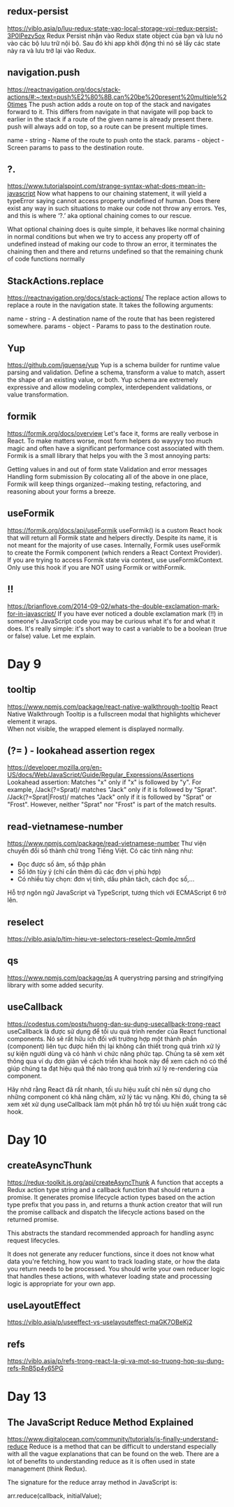 ## redux-persist
https://viblo.asia/p/luu-redux-state-vao-local-storage-voi-redux-persist-3P0lPezv5ox
Redux Persist nhận vào Redux state object của bạn và lưu nó vào các bộ lưu trữ nội bộ. Sau đó khi app khởi động thì nó sẽ lấy các state này ra và lưu trở lại vào Redux.
## navigation.push
https://reactnavigation.org/docs/stack-actions/#:~:text=push%E2%80%8B,can%20be%20present%20multiple%20times
The push action adds a route on top of the stack and navigates forward to it. This differs from navigate in that navigate will pop back to earlier in the stack if a route of the given name is already present there. push will always add on top, so a route can be present multiple times.

name - string - Name of the route to push onto the stack.
params - object - Screen params to pass to the destination route.

## ?.
https://www.tutorialspoint.com/strange-syntax-what-does-mean-in-javascript
Now what happens to our chaining statement, it will yield a typeError saying cannot access property undefined of human. Does there exist any way in such situations to make our code not throw any errors. Yes, and this is where ‘?.’ aka optional chaining comes to our rescue.

What optional chaining does is quite simple, it behaves like normal chaining in normal conditions but when we try to access any property off of undefined instead of making our code to throw an error, it terminates the chaining then and there and returns undefined so that the remaining chunk of code functions normally

## StackActions.replace
https://reactnavigation.org/docs/stack-actions/
The replace action allows to replace a route in the navigation state. It takes the following arguments:

name - string - A destination name of the route that has been registered somewhere.
params - object - Params to pass to the destination route.

## Yup
https://github.com/jquense/yup
Yup is a schema builder for runtime value parsing and validation. Define a schema, transform a value to match, assert the shape of an existing value, or both. Yup schema are extremely expressive and allow modeling complex, interdependent validations, or value transformation.

## formik
https://formik.org/docs/overview
Let's face it, forms are really verbose in React. To make matters worse, most form helpers do wayyyy too much magic and often have a significant performance cost associated with them. Formik is a small library that helps you with the 3 most annoying parts:

Getting values in and out of form state
Validation and error messages
Handling form submission
By colocating all of the above in one place, Formik will keep things organized--making testing, refactoring, and reasoning about your forms a breeze.

## useFormik
https://formik.org/docs/api/useFormik
useFormik() is a custom React hook that will return all Formik state and helpers directly. Despite its name, it is not meant for the majority of use cases. Internally, Formik uses useFormik to create the Formik component (which renders a React Context Provider). If you are trying to access Formik state via context, use useFormikContext. Only use this hook if you are NOT using Formik or withFormik.

## !! 
https://brianflove.com/2014-09-02/whats-the-double-exclamation-mark-for-in-javascript/
If you have ever noticed a double exclamation mark (!!) in someone's JavaScript code you may be curious what it's for and what it does. It's really simple: it's short way to cast a variable to be a boolean (true or false) value. Let me explain.

# Day 9
## tooltip
https://www.npmjs.com/package/react-native-walkthrough-tooltip
React Native Walkthrough Tooltip is a fullscreen modal that highlights whichever element it wraps.  
When not visible, the wrapped element is displayed normally.

## (?= ) - lookahead assertion regex
https://developer.mozilla.org/en-US/docs/Web/JavaScript/Guide/Regular_Expressions/Assertions
Lookahead assertion: Matches "x" only if "x" is followed by "y". For example, /Jack(?=Sprat)/ matches "Jack" only if it is followed by "Sprat".
/Jack(?=Sprat|Frost)/ matches "Jack" only if it is followed by "Sprat" or "Frost". However, neither "Sprat" nor "Frost" is part of the match results.

##  read-vietnamese-number
https://www.npmjs.com/package/read-vietnamese-number
Thư viện chuyển đổi số thành chữ trong Tiếng Việt. Có các tính năng như:

-   Đọc được số âm, số thập phân
-   Số lớn tùy ý (chỉ cần thêm đủ các đơn vị phù hợp)
-   Có nhiều tùy chọn: đơn vị tính, dấu phân tách, cách đọc số,...

Hỗ trợ ngôn ngữ JavaScript và TypeScript, tương thích với ECMAScript 6 trở lên.

## reselect
https://viblo.asia/p/tim-hieu-ve-selectors-reselect-QpmleJmn5rd


## qs
https://www.npmjs.com/package/qs
A querystring parsing and stringifying library with some added security.

## useCallback
https://codestus.com/posts/huong-dan-su-dung-usecallback-trong-react
useCallback là được sử dụng để tối ưu quá trình render của React functional components. Nó sẽ rất hữu ích đối với trường hợp một thành phần (component) liên tục được hiển thị lại không cần thiết trong quá trình xử lý sự kiện người dùng và có hành vi chức năng phức tạp. Chúng ta sẽ xem xét thông qua ví dụ đơn giản về cách triển khai hook này để xem cách nó có thể giúp chúng ta đạt hiệu quả thế nào trong quá trình xử lý re-rendering của component.

Hãy nhớ rằng React đã rất nhanh, tối ưu hiệu xuất chỉ nên sử dụng cho những component có khả năng chậm, xử lý tác vụ nặng. Khi đó, chúng ta sẽ xem xét xử dụng useCallback làm một phần hỗ trợ tối ưu hiện xuất trong các hook.

# Day 10
## createAsyncThunk
https://redux-toolkit.js.org/api/createAsyncThunk
A function that accepts a Redux action type string and a callback function that should return a promise. It generates promise lifecycle action types based on the action type prefix that you pass in, and returns a thunk action creator that will run the promise callback and dispatch the lifecycle actions based on the returned promise.

This abstracts the standard recommended approach for handling async request lifecycles.

It does not generate any reducer functions, since it does not know what data you're fetching, how you want to track loading state, or how the data you return needs to be processed. You should write your own reducer logic that handles these actions, with whatever loading state and processing logic is appropriate for your own app.

## useLayoutEffect
https://viblo.asia/p/useeffect-vs-uselayouteffect-maGK7OBeKj2

## refs 
https://viblo.asia/p/refs-trong-react-la-gi-va-mot-so-truong-hop-su-dung-refs-RnB5p4y65PG

# Day 13
## The JavaScript Reduce Method Explained
https://www.digitalocean.com/community/tutorials/js-finally-understand-reduce
Reduce is a method that can be difficult to understand especially with all the vague explanations that can be found on the web. There are a lot of benefits to understanding reduce as it is often used in state management (think Redux).

The signature for the reduce array method in JavaScript is:

arr.reduce(callback, initialValue);
